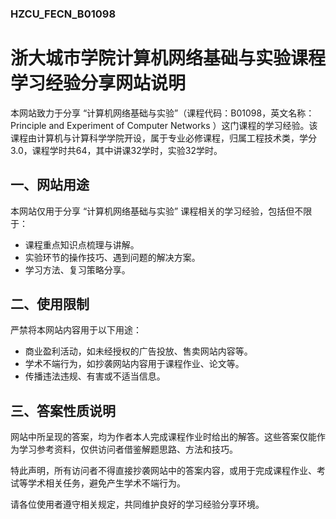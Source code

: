 ### HZCU_FECN_B01098
# 浙大城市学院计算机网络基础与实验课程学习经验分享网站说明
本网站致力于分享 “计算机网络基础与实验”（课程代码：B01098，英文名称：Principle and Experiment of Computer Networks ）这门课程的学习经验。该课程由计算机与计算科学学院开设，属于专业必修课程，归属工程技术类，学分3.0，课程学时共64，其中讲课32学时，实验32学时。

## 一、网站用途
本网站仅用于分享 “计算机网络基础与实验” 课程相关的学习经验，包括但不限于：
- 课程重点知识点梳理与讲解。
- 实验环节的操作技巧、遇到问题的解决方案。
- 学习方法、复习策略分享。

## 二、使用限制
严禁将本网站内容用于以下用途：
- 商业盈利活动，如未经授权的广告投放、售卖网站内容等。
- 学术不端行为，如抄袭网站内容用于课程作业、论文等。
- 传播违法违规、有害或不适当信息。

## 三、答案性质说明
网站中所呈现的答案，均为作者本人完成课程作业时给出的解答。这些答案仅能作为学习参考资料，仅供访问者借鉴解题思路、方法和技巧。

特此声明，所有访问者不得直接抄袭网站中的答案内容，或用于完成课程作业、考试等学术相关任务，避免产生学术不端行为。

请各位使用者遵守相关规定，共同维护良好的学习经验分享环境。